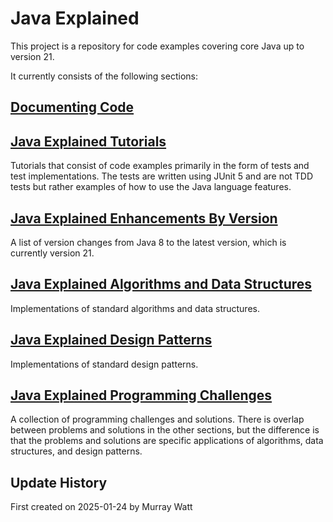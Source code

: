 # Java Explained

This project is a repository for code examples covering core Java up to version 21.

It currently consists of the following sections:

## [Documenting Code](./documents/documentingCode.md)

## [Java Explained Tutorials](./documents/tutorials.md)

Tutorials that consist of code examples primarily in the form of tests and test implementations. The tests are written 
using JUnit 5 and are not TDD tests but rather examples of how to use the Java language features.

## [Java Explained Enhancements By Version](./documents/changesByJavaVersion.md)

A list of version changes from Java 8 to the latest version, which is currently version 21.

## [Java Explained Algorithms and Data Structures](./documents/algorithmsAndDataStructures.md)

Implementations of standard algorithms and data structures.

## [Java Explained Design Patterns](./documents/designPatterns.md)

Implementations of standard design patterns.

## [Java Explained Programming Challenges](./documents/problemsAndSolutions.md)

A collection of programming challenges and solutions. There is overlap between problems and solutions in the other sections, 
but the difference is that the problems and solutions are specific applications of algorithms, data structures, 
and design patterns.

## Update History
First created on 2025-01-24 by Murray Watt
